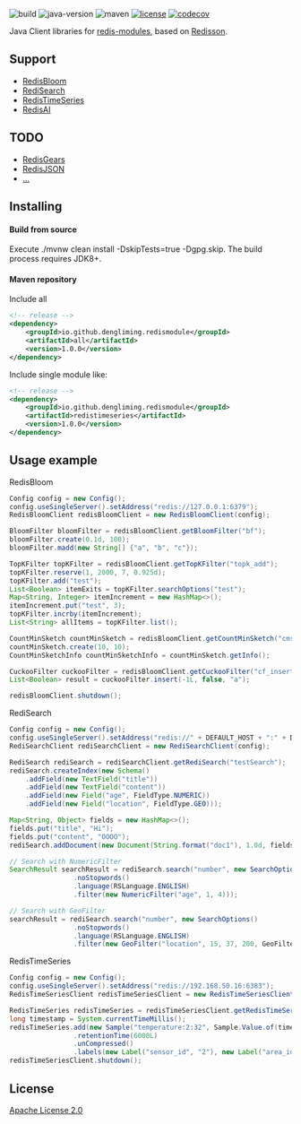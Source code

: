 ![build](https://github.com/dengliming/redis-modules-java/workflows/build/badge.svg) ![java-version](https://img.shields.io/badge/JDK-1.8+-brightgreen.svg) ![maven](https://img.shields.io/badge/maven-3.5+-brightgreen.svg) [![license](https://img.shields.io/github/license/dengliming/redis-modules-java)](/LICENSE) [![codecov](https://codecov.io/gh/dengliming/redis-modules-java/branch/master/graph/badge.svg?token=U8BA091JD5)](https://codecov.io/gh/dengliming/redis-modules-java)


Java Client libraries for [redis-modules](https://redis.io/modules), based on [Redisson](https://github.com/redisson/redisson).

## Support
* [RedisBloom](redisbloom) 
* [RediSearch](redisearch)
* [RedisTimeSeries](redistimeseries)
* [RedisAI](redisai)

## TODO
* [RedisGears](https://oss.redislabs.com/redisgears/)
* [RedisJSON](https://oss.redislabs.com/rejson/)
* [...](https://redis.io/modules)
 
## Installing

#### Build from source
Execute ./mvnw clean install -DskipTests=true -Dgpg.skip. The build process requires JDK8+.

#### Maven repository
Include all
```xml
<!-- release -->
<dependency>
    <groupId>io.github.dengliming.redismodule</groupId>
    <artifactId>all</artifactId>
    <version>1.0.0</version>
</dependency>
```
Include single module like:
```xml
<!-- release -->
<dependency>
    <groupId>io.github.dengliming.redismodule</groupId>
    <artifactId>redistimeseries</artifactId>
    <version>1.0.0</version>
</dependency>
```

## Usage example
RedisBloom
```java
Config config = new Config();
config.useSingleServer().setAddress("redis://127.0.0.1:6379");
RedisBloomClient redisBloomClient = new RedisBloomClient(config);

BloomFilter bloomFilter = redisBloomClient.getBloomFilter("bf");
bloomFilter.create(0.1d, 100);
bloomFilter.madd(new String[] {"a", "b", "c"});

TopKFilter topKFilter = redisBloomClient.getTopKFilter("topk_add");
topKFilter.reserve(1, 2000, 7, 0.925d);
topKFilter.add("test");
List<Boolean> itemExits = topKFilter.searchOptions("test");
Map<String, Integer> itemIncrement = new HashMap<>();
itemIncrement.put("test", 3);
topKFilter.incrby(itemIncrement);
List<String> allItems = topKFilter.list();

CountMinSketch countMinSketch = redisBloomClient.getCountMinSketch("cms_add");
countMinSketch.create(10, 10);
CountMinSketchInfo countMinSketchInfo = countMinSketch.getInfo();

CuckooFilter cuckooFilter = redisBloomClient.getCuckooFilter("cf_insert");
List<Boolean> result = cuckooFilter.insert(-1L, false, "a");

redisBloomClient.shutdown();
```

RediSearch
```java
Config config = new Config();
config.useSingleServer().setAddress("redis://" + DEFAULT_HOST + ":" + DEFAULT_PORT);
RediSearchClient rediSearchClient = new RediSearchClient(config);

RediSearch rediSearch = rediSearchClient.getRediSearch("testSearch");
rediSearch.createIndex(new Schema()
    .addField(new TextField("title"))
    .addField(new TextField("content"))
    .addField(new Field("age", FieldType.NUMERIC))
    .addField(new Field("location", FieldType.GEO)));

Map<String, Object> fields = new HashMap<>();
fields.put("title", "Hi");
fields.put("content", "OOOO");
rediSearch.addDocument(new Document(String.format("doc1"), 1.0d, fields), new DocumentOptions());

// Search with NumericFilter
SearchResult searchResult = rediSearch.search("number", new SearchOptions()
                .noStopwords()
                .language(RSLanguage.ENGLISH)
                .filter(new NumericFilter("age", 1, 4)));

// Search with GeoFilter
searchResult = rediSearch.search("number", new SearchOptions()
                .noStopwords()
                .language(RSLanguage.ENGLISH)
                .filter(new GeoFilter("location", 15, 37, 200, GeoFilter.Unit.KILOMETERS)));
```

RedisTimeSeries
```java
Config config = new Config();
config.useSingleServer().setAddress("redis://192.168.50.16:6383");
RedisTimeSeriesClient redisTimeSeriesClient = new RedisTimeSeriesClient(config);

RedisTimeSeries redisTimeSeries = redisTimeSeriesClient.getRedisTimeSeries();
long timestamp = System.currentTimeMillis();
redisTimeSeries.add(new Sample("temperature:2:32", Sample.Value.of(timestamp, 26)), new TimeSeriesOptions()
                .retentionTime(6000L)
                .unCompressed()
                .labels(new Label("sensor_id", "2"), new Label("area_id", "32")));
redisTimeSeriesClient.shutdown();
```
## License

[Apache License 2.0](/LICENSE)
